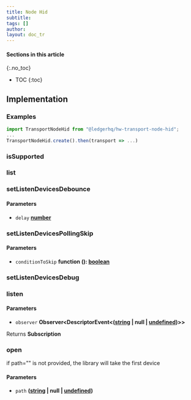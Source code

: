 ```yaml
---
title: Node Hid
subtitle:
tags: []
author:
layout: doc_tr
---
```


#### Sections in this article
{:.no_toc}
* TOC
{:toc}

## Implementation

### Examples

```js
import TransportNodeHid from "@ledgerhq/hw-transport-node-hid";
...
TransportNodeHid.create().then(transport => ...)
```

### isSupported

### list

### setListenDevicesDebounce

#### Parameters

-   `delay` **[number](https://developer.mozilla.org/docs/Web/JavaScript/Reference/Global_Objects/Number)**

### setListenDevicesPollingSkip

#### Parameters

-   `conditionToSkip` **function (): [boolean](https://developer.mozilla.org/docs/Web/JavaScript/Reference/Global_Objects/Boolean)**

### setListenDevicesDebug

### listen

#### Parameters

-   `observer` **Observer&lt;DescriptorEvent&lt;([string](https://developer.mozilla.org/docs/Web/JavaScript/Reference/Global_Objects/String) | null | [undefined](https://developer.mozilla.org/docs/Web/JavaScript/Reference/Global_Objects/undefined))>>**

Returns **Subscription**

### open

if path="" is not provided, the library will take the first device

#### Parameters

-   `path` **([string](https://developer.mozilla.org/docs/Web/JavaScript/Reference/Global_Objects/String) | null | [undefined](https://developer.mozilla.org/docs/Web/JavaScript/Reference/Global_Objects/undefined))**
